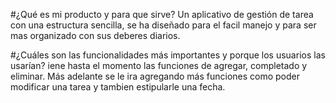 #¿Qué es mi producto y para que sirve?
Un aplicativo de gestión de tarea con una estructura sencilla, se ha diseñado para el facil manejo y para ser mas organizado con sus deberes diarios.

#¿Cuáles son las funcionalidades más importantes y porque los usuarios las usarían?
iene hasta el momento las funciones de agregar, completado y eliminar. Más adelante se le ira agregando más funciones como poder modificar una tarea y tambien estipularle una fecha.


